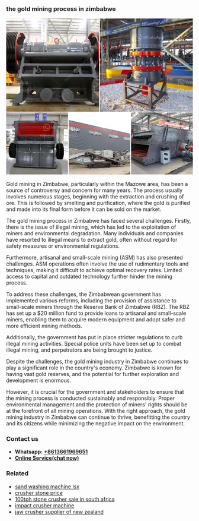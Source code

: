 <h3>the gold mining process in zimbabwe</h3><img src='1702950610.jpg' alt=''><p>Gold mining in Zimbabwe, particularly within the Mazowe area, has been a source of controversy and concern for many years. The process usually involves numerous stages, beginning with the extraction and crushing of ore. This is followed by smelting and purification, where the gold is purified and made into its final form before it can be sold on the market.</p><p>The gold mining process in Zimbabwe has faced several challenges. Firstly, there is the issue of illegal mining, which has led to the exploitation of miners and environmental degradation. Many individuals and companies have resorted to illegal means to extract gold, often without regard for safety measures or environmental regulations.</p><p>Furthermore, artisanal and small-scale mining (ASM) has also presented challenges. ASM operations often involve the use of rudimentary tools and techniques, making it difficult to achieve optimal recovery rates. Limited access to capital and outdated technology further hinder the mining process.</p><p>To address these challenges, the Zimbabwean government has implemented various reforms, including the provision of assistance to small-scale miners through the Reserve Bank of Zimbabwe (RBZ). The RBZ has set up a $20 million fund to provide loans to artisanal and small-scale miners, enabling them to acquire modern equipment and adopt safer and more efficient mining methods.</p><p>Additionally, the government has put in place stricter regulations to curb illegal mining activities. Special police units have been set up to combat illegal mining, and perpetrators are being brought to justice.</p><p>Despite the challenges, the gold mining industry in Zimbabwe continues to play a significant role in the country's economy. Zimbabwe is known for having vast gold reserves, and the potential for further exploration and development is enormous.</p><p>However, it is crucial for the government and stakeholders to ensure that the mining process is conducted sustainably and responsibly. Proper environmental management and the protection of miners' rights should be at the forefront of all mining operations. With the right approach, the gold mining industry in Zimbabwe can continue to thrive, benefitting the country and its citizens while minimizing the negative impact on the environment.</p><h3>Contact us</h3><ul><li><strong>Whatsapp:&nbsp;<a href="https://wa.me/8613661969651">+8613661969651</a></strong></li><li><a href="https://swt.shibang-china.com/?git&amp;zhl&amp;the gold mining process in zimbabwe"><strong>Online Service(chat now)</strong></a></li></ul><h3>Related</h3><ul><li><a href='sand washing machine lsx.md'>sand washing machine lsx</a></li><li><a href='crusher stone price.md'>crusher stone price</a></li><li><a href='100tph stone crusher sale in south africa.md'>100tph stone crusher sale in south africa</a></li><li><a href='impact crusher machine.md'>impact crusher machine</a></li><li><a href='jaw crusher supplier of new zealand.md'>jaw crusher supplier of new zealand</a></li></ul>